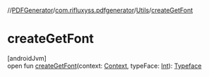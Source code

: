 //[PDFGenerator](../../../index.md)/[com.rifluxyss.pdfgenerator](../index.md)/[Utils](index.md)/[createGetFont](create-get-font.md)

# createGetFont

[androidJvm]\
open fun [createGetFont](create-get-font.md)(context: [Context](https://developer.android.com/reference/kotlin/android/content/Context.html), typeFace: [Int](https://kotlinlang.org/api/latest/jvm/stdlib/kotlin/-int/index.html)): [Typeface](https://developer.android.com/reference/kotlin/android/graphics/Typeface.html)
